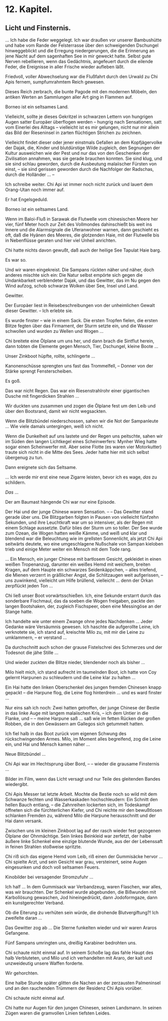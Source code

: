 12\. Kapitel.
=============
Licht und Finsternis.
---------------------

… Ich habe die Feder weggelegt. Ich war draußen vor unserer Bambushütte und
habe vom Rande der Felsterrasse über den schweigenden Dschungel hinweggeblickt
und die Erregung niedergerungen, die die Erinnerung an jene Nacht auf dem
sagenhaften See in mir geweckt hatte. Selbst gute Nerven rebellieren, wenn das
Gedächtnis, angefeuert durch die eilende Feder, die Ereignisse in aller Frische
wieder aufleben läßt.

Friedvoll, voller Abwechselung war die Flußfahrt durch den Urwald zu Chi Apis
fernem, sumpfumrahmtem Reich gewesen.

Dieses Reich zerbrach, die bunte Pagode mit den modernen Möbeln, den antiken
Werten an Sammlungen aller Art ging in Flammen auf.

Borneo ist ein seltsames Land.

Vielleicht, sollte je dieses Gekritzel in schwarzen Lettern von hungrigen Augen
satter Europäer überflogen werden – hungrig nach Sensationen, satt vom Einerlei
des Alltags – vielleicht ist es mir gelungen, nicht nur mir allein das Bild der
Rieseninsel in zarten flüchtigen Strichen zu zeichnen.

Vielleicht findet dieser oder jener einstmals Gefallen an dem Kopfjägervolke
der Dajak, die, Kinder und blutdürstige Wilde zugleich, den Segnungen der
Kultur ausweichen wie der Pest und nur das von den Geschenken der Zivilisation
annahmen, was sie gerade brauchen konnten. Sie sind klug, und sie sind schlau
geworden, durch die Ausbeutung malaiischer Fürsten von einst, – sie sind
gerissen geworden durch die Nachfolger der Radschas, durch die Holländer … –

Ich schreibe weiter. Chi Api ist immer noch nicht zurück und lauert dem
Orang-Utan noch immer auf.

Er hat Engelsgeduld.

Borneo ist ein seltsames Land.

Wenn im Baloi-Fluß in Sarawak die Flutwelle vom chinesischen Meere her vier,
fünf Meter hoch zur Zeit des Vollmondes dahinschießt bis weit ins Innere und
die Alarmsignale die Uferanwohner warnen, dann geschieht es oft, daß die Hyänen
des Meeres, die glotzenden Haie, mit der Flutwelle bis in Nebenflüsse geraten
und hier viel Unheil anrichten.

Chi hatte nichts davon gewußt, daß auch der heilige See Tapulat Haie barg.

Es war so.

Und wir waren eingekreist. Die Sampans rückten näher und näher, doch anderes
mischte sich ein: Die Natur selbst empörte sich gegen die Undankbarkeit
verblendeter Dajak, und das Gewitter, das im Nu gegen den Wind aufzog, schob
schwarze Wolken über See, Insel und Land.

Gewitter.

Der Europäer liest in Reisebeschreibungen von der unheimlichen Gewalt dieser
Gewitter. – Ich erlebte sie.

Es wurde finster – wie in einem Sack. Die ersten Tropfen fielen, die ersten
Blitze fegten über das Firmament, der Sturm setzte ein, und die Wasser
schwollen und wurden zu Wellen und Wogen …

Chi breitete eine Ölplane um uns her, und dann brach die Sintflut herein, dann
tobten die Elemente gegen Mensch, Tier, Dschungel, kleine Boote …

Unser Zinkboot hüpfte, rollte, schlingerte …

Kanonenschüsse sprengten uns fast das Trommelfell, – Donner von der Stärke
sprengt Fensterscheiben.

Es goß.

Das war nicht Regen. Das war ein Riesenstrahlrohr einer gigantischen Dusche mit
fingerdicken Strahlen …

Wir duckten uns zusammen und zogen die Ölplane fest um den Leib und über den
Bootsrand, damit wir nicht wegsackten.

Wenn die Blitzbündel niederschossen, sahen wir die Not der Sampanleute … Wie
viele damals untergingen, weiß ich nicht.

Wenn die Dunkelheit auf uns lastete und der Regen uns peitschte, sahen wir im
Süden den langen Lichtkegel eines Scheinwerfers: Mynher Wieg hatte sogar einen
Scheinwerfer mit. Aber seine Flotte (es waren vier Motorkutter) traute sich
nicht in die Mitte des Sees. Jeder hatte hier mit sich selbst übergenug zu tun.

Dann ereignete sich das Seltsame.

… Ich werde mir erst eine neue Zigarre leisten, bevor ich es wage, *das* zu
schildern.

*Das* …

Der am Baumast hängende Chi war nur eine Episode.

Der Hai und der junge Chinese waren Sensation. – – Das Gewitter stand gerade
über uns. Die Blitzgarben folgten in Pausen von vielleicht fünfzehn Sekunden,
und ihre Leuchtkraft war um so intensiver, als der Regen mit einem Schlage
aussetzte. Dafür blies der Sturm um so toller. Der See wurde zum Ozean, die
Wogen hatten weiße Kämme, und weiß und klar und blendend war die Beleuchtung
wie im grellsten Sonnenlicht, als jetzt Chi Api seitwärts deutete, wo eine
umgeschlagene Nußschale von Sampan kieloben trieb und einige Meter weiter ein
Mensch mit dem Tode rang.

… Ein Mensch, ein junger Chinese mit bartlosem Gesicht, gekleidet in einen
weißen Tropenanzug, darunter ein weißes Hemd mit weichem, breiten Kragen, auf
dem Haupte ein schwarzes Seidenkäppchen, – alles triefend, die Mienen verzerrt
in gräßlicher Angst, die Schlitzaugen weit aufgerissen, – uns zuwinkend,
vielleicht um Hilfe brüllend, vielleicht … denn der Orkan zerpflückt jeden Ton
…

Chi ließ unser Boot vorwärtsschießen. Ich, eine Sekunde erstarrt durch das
sonderbare Fischmaul, das da soeben die Wogen freigaben, packte den langen
Bootshaken, der, zugleich Fischspeer, oben eine Messingöse an der Stange hatte.

Ich handelte wie unter einem Zwange ohne jedes Nachdenken … Jeder Gedanke wäre
Versäumnis gewesen. Ich haschte die aufgerollte Leine, ich verknotete sie, ich
stand auf, kreischte Milo zu, mit mir die Leine zu umklammern, – er verstand …

Da durchschnitt auch schon der grause Fistelschrei des Schmerzes und der
Todesnot die jähe Stille …

Und wieder zuckten die Blitze nieder, blendender noch als bisher …

Milo hielt mich, ich stand aufrecht im taumelnden Boot, ich hatte von Coy
gelernt Harpunen zu schleudern und die Leine klar zu halten …

Ein Hai hatte den linken Oberschenkel des jungen fremden Chinesen knapp gepackt
– die Harpune flog, die Leine flog hinterdrein … und es ward finster …

Nur eins sah ich noch: Zwei hatten getroffen, der junge Chinese der Bestie in
das linke Auge mit langem malaiischen Kris, – ich dem Untier in die Flanke, und
– – meine Harpune saß … saß wie im fetten Rücken der großen Robben, die in den
Gewässern am Gallegos sich getummelt hatten.

Ich fiel halb in das Boot zurück vom eigenen Schwung des rückschwingenden
Armes. Milo, im Moment alles begreifend, zog die Leine ein, und Hai und Mensch
kamen näher …

Neue Blitzbündel …

Chi Api war im Hechtsprung über Bord, – – wieder die grausame Finsternis …

Bilder im Film, wenn das Licht versagt und nur Teile des gleitenden Bandes
wiedergibt.

Chi Apis Messer tat letzte Arbeit. Mochte die Bestie noch so wild mit dem
Schwanze fechten und Wasserkaskaden hochschleudern: Ein Schnitt den hellen
Bauch entlang, – die Zahnreihen lockerten sich, im Todeskampf öffneten sich die
fürchterlichen Kiefer, und Chi reichte mir den bewußtlosen schlanken Fremden
zu, während Milo die Harpune herausschnitt und der Hai dann versank.

Zwischen uns im kleinen Zinkboot lag auf der rasch wieder fest gezogenen
Ölplane der Ohnmächtige. Sein linkes Beinkleid war zerfetzt, der halbe äußere
linke Schenkel eine einzige blutende Wunde, aus der der Lebenssaft in feinen
Strahlen stoßweise spritzte.

Chi riß sich das eigene Hemd vom Leib, riß einen der Gummisäcke hervor … Chi
spielte Arzt, und sein Gesicht war grau, versteinert, seine Augen eingesunken
und doch voll seltsamen Feuers.

Kinobilder bei versagender Stromzufuhr …

Ich half … In dem Gummisack war Verbandzeug, waren Flaschen, war alles, was wir
brauchten. Der Schenkel wurde abgebunden, die Bißwunden mit Karbollösung
gewaschen, Jod hineingedrückt, dann Jodoformgaze, dann ein kunstgerechter
Verband.

Ob die Eiterung zu verhüten sein würde, die drohende Blutvergiftung?! Ich
zweifelte daran …

Das Gewitter zog ab … Die Sterne funkelten wieder und wir waren Araros
Gefangene.

Fünf Sampans umringten uns, dreißig Karabiner bedrohten uns.

Chi schaute nicht einmal auf. In seinem Schoße lag das fahle Haupt des halb
Verbluteten, und Milo und ich verhandelten mit Araro, der kalt und unzweideutig
unsere Waffen forderte.

Wir gehorchten.

Eine halbe Stunde später glitten die Nachen an der zerzausten Palmeninsel und
an den rauchenden Trümmern der Residenz Chi Apis vorüber.

Chi schaute nicht einmal auf.

Chi hatte nur Augen für den jungen Chinesen, seinen Landsmann. In seinen Zügen
waren die gramvollen Linien tiefsten Leides.


